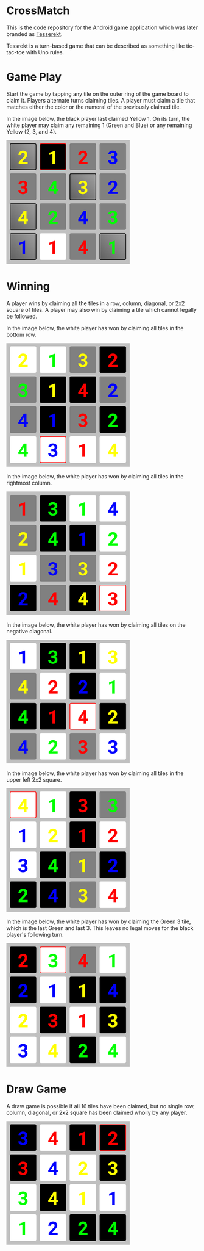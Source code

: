 # CrossMatch

This is the code repository for the Android game application
which was later branded as [Tesserekt](https://play.google.com/store/apps/details?id=com.tjasz.crossmatch).

Tessrekt is a turn-based game that can be described as something like
tic-tac-toe with Uno rules.

# Game Play

Start the game by tapping any tile
on the outer ring of the game board to claim it.
Players alternate turns claiming tiles.
A player must claim a tile that matches either the color or the numeral of the
previously claimed tile.

In the image below, the black player last claimed Yellow 1.
On its turn, the white player may claim any remaining 1 (Green and Blue)
or any remaining Yellow (2, 3, and 4).

![Game play illustration.](/app/src/main/res/drawable/help_neighbor.png)

# Winning

A player wins by claiming all the tiles in a row, column,
diagonal, or 2x2 square of tiles.
A player may also win by claiming a tile which cannot legally be followed.

In the image below, the white player has won by claiming
all tiles in the bottom row.

![Game play illustration.](/app/src/main/res/drawable/help_win_row.png)

In the image below, the white player has won by claiming
all tiles in the rightmost column.

![Game play illustration.](/app/src/main/res/drawable/help_win_col.png)

In the image below, the white player has won by claiming
all tiles on the negative diagonal.

![Game play illustration.](/app/src/main/res/drawable/help_win_diag.png)

In the image below, the white player has won by claiming
all tiles in the upper left 2x2 square.

![Game play illustration.](/app/src/main/res/drawable/help_win_square.png)

In the image below, the white player has won by claiming
the Green 3 tile, which is the last Green and last 3.
This leaves no legal moves for the black player's following turn.

![Game play illustration.](/app/src/main/res/drawable/help_win_noop.png)

# Draw Game

A draw game is possible if all 16 tiles have been claimed,
but no single row, column, diagonal, or 2x2 square has been claimed wholly by any player.

![Game play illustration.](/app/src/main/res/drawable/help_draw.png)
